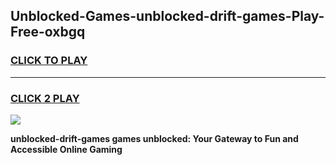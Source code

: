 
## Unblocked-Games-unblocked-drift-games-Play-Free-oxbgq
<h3>
<a href="https://premium76.site?title=unblocked-drift-games&ref=23A">CLICK TO PLAY</a></h3>
<hr>

<h3>
<a href="https://premium76.site?title=unblocked-drift-games&ref=23A">CLICK 2 PLAY</a>
  
</h3>

<a href="https://premium76.site?title=unblocked-drift-games&ref=23A"><img src="https://clearcache.store/games.png"></a>


**unblocked-drift-games games unblocked: Your Gateway to Fun and Accessible Online Gaming**
